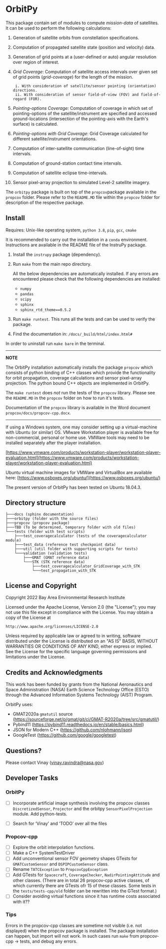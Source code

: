 # OrbitPy

This package contain set of modules to compute *mission-data* of satellites. It can be used to perform the following calculations:

1. Generation of satellite orbits from constellation specifications.
2. Computation of propagated satellite state (position and velocity) data.
3. Generation of grid points at a (user-defined or auto) angular resolution over region of interest.
4. *Grid Coverage*: Computation of satellite access intervals over given set of grid points (*grid-coverage*) for the length of the mission.

        i. With consideration of satellite/sensor pointing (orientation) directions.
        ii. With consideration of sensor field-of-view (FOV) and field-of-regard (FOR).
5. *Pointing-options Coverage:* Computation of coverage in which set of pointing-options of the satellite/instrument are specified and accessed ground-locations (intersection of the pointing-axis with the Earth's surface) is calculated.
6. *Pointing-options with Grid Coverage*: Grid Coverage calculated for different satellite/instrument orientations.
7. Computation of inter-satellite communication (line-of-sight) time intervals.
8. Computation of ground-station contact time intervals.
9. Computation of satellite eclipse time-intervals.
10. Sensor pixel-array projection to simulated Level-2 satellite imagery.

The `orbitpy` package is built on top of the `propcov`package available in the `propcov` folder. Please refer to the `README.MD` file within the `propcov` folder for description of the respective package.

## Install

Requires: Unix-like operating system, `python 3.8`, `pip`, `gcc`, `cmake`

It is recommended to carry out the installation in a `conda` environment. Instructions are available in the README file of the InstruPy package.

1.  Install the `instrupy` package (dependency).

2.  Run `make` from the main repo directory.

    All the below dependencies are automatically installed. If any errors are encountered please check that the following dependencies are 
    installed:

    * `numpy`
    * `pandas`
    * `scipy`
    * `sphinx`
    * `sphinx_rtd_theme==0.5.2`

3.  Run `make runtest`. This runs all the tests and can be used to verify the package.

4.  Find the documentation in: `/docs/_build/html/index.html#`

In order to uninstall run `make bare` in the terminal.


---
**NOTE**

The OrbitPy installation automatically installs the package `propcov` which consists of python binding of C++ classes which provide the functionality for orbit propagation, coverage calculations and sensor pixel-array projection. The python bound C++ objects are implemented in OrbitPy.

The `make runtest` does *not* run the tests of the `propcov` library. Please see the `README.MD` in the `propcov` folder on how to run it's tests.

Documentation of the `propcov` library is available in the Word document `propcov/docs/propcov-cpp.docx`.

---

If using a Windows system, one may consider setting up a virtual-machine with Ubuntu (or similar) OS. VMware Workstation player is available free for non-commercial, personal or home use. VMWare tools may need to be installed separately after the player installation.

[https://www.vmware.com/products/workstation-player/workstation-player-evaluation.html](https://www.vmware.com/products/workstation-player/workstation-player-evaluation.html)

Ubuntu virtual machine images for VMWare and VirtualBox are available here:
[https://www.osboxes.org/ubuntu/](https://www.osboxes.org/ubuntu/)

The present version of OrbitPy has been tested on Ubuntu 18.04.3.

## Directory structure
```
├───docs (sphinx documentation)
├───orbitpy (folder with the source files)
├───propcov (propcov package)
├───TBD (To be determined, temporary folder with old files)
└───tests (folder with test scripts)
    ├───test_coveragecalculator (tests of the coveragecalculator module)
    ├───test_data (reference test checkpoint data)
    ├───util (util folder with supporting scripts for tests)
    └───validation (validation tests)
        ├───GMAT (GMAT reference data)
        └───STK (STK reference data)
            ├───test_coveragecalculator_GridCoverage_with_STK
            └───test_propagation_with_STK
```
## License and Copyright

Copyright 2022 Bay Area Environmental Research Institute

Licensed under the Apache License, Version 2.0 (the "License");
you may not use this file except in compliance with the License.
You may obtain a copy of the License at

    http://www.apache.org/licenses/LICENSE-2.0

Unless required by applicable law or agreed to in writing, software
distributed under the License is distributed on an "AS IS" BASIS,
WITHOUT WARRANTIES OR CONDITIONS OF ANY KIND, either express or implied.
See the License for the specific language governing permissions and
limitations under the License.
## Credits and Acknowledgments

This work has been funded by grants from the National Aeronautics and Space Administration (NASA) Earth Science Technology Office (ESTO) through the Advanced Information Systems Technology (AIST) Program.

OrbitPy uses:

* GMAT2020a `gmatutil` source (https://sourceforge.net/p/gmat/git/ci/GMAT-R2020a/tree/src/gmatutil/)
* Pybind11 (https://pybind11.readthedocs.io/en/stable/basics.html)
* JSON for Modern C++ (https://github.com/nlohmann/json)
* GoogleTest (https://github.com/google/googletest)

## Questions?

Please contact Vinay (vinay.ravindra@nasa.gov)

## Developer Tasks

### OrbitPy
- [ ] Incorporate artificial image synthesis involving the propcov classes `DiscretizedSensor`, `Projector` and the orbitpy `SensorPixelProjection` module. Add python-tests.
- [ ] Search for ‘Vinay’ and ‘TODO’ over all the files


### Propcov-cpp

- [ ] Explore the orbit interpolation functions.
- [ ] Make a C++ SystemTestDriver
- [ ] Add unconventional sensor FOV geometry shapes GTests for `GMATCustomSensor` and `DSPIPCustomSensor` class.
- [ ] Rename `TATCException` to `PropcovCppException`
- [ ] Add GTests for `Spacecraft`, `CoverageChecker`, `NadirPointingAttitude` and other classes. (There are in total 26 propcov-cpp active classes, of which currently there are GTests ofr 15 of these classes. Some tests in the `tests/tests-cpp/old` folder can be rewritten into the GTest format.)
- [ ] Consider avoiding virtual functions since it has runtime costs associated with it??

### Tips
Errors in the propcov-cpp classes are sometime not visible (i.e. not displayed) when the propcov package is installed. The package installation can happen, but import will not work. In such cases run `make` from propcov-cpp -> tests, and debug any errors.